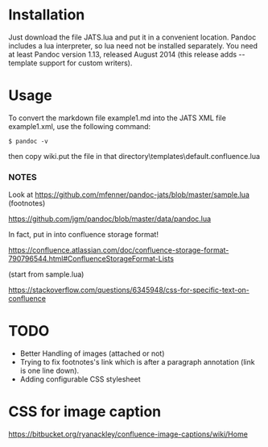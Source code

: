 # Installation

Just download the file JATS.lua and put it in a convenient location. Pandoc includes a lua interpreter, so lua need not be installed separately. You need at least Pandoc version 1.13, released August 2014 (this release adds --template support for custom writers).

# Usage

To convert the markdown file example1.md into the JATS XML file example1.xml, use the following command:

`$ pandoc -v`

then copy wiki.put the file in that directory\templates\default.confluence.lua


### NOTES

Look at https://github.com/mfenner/pandoc-jats/blob/master/sample.lua (footnotes)


https://github.com/jgm/pandoc/blob/master/data/pandoc.lua


In fact, put in into confluence storage format!

https://confluence.atlassian.com/doc/confluence-storage-format-790796544.html#ConfluenceStorageFormat-Lists

(start from sample.lua)

https://stackoverflow.com/questions/6345948/css-for-specific-text-on-confluence


# TODO

* Better Handling of images (attached or not)
* Trying to fix footnotes's link which is after a paragraph annotation (link is one line down).
* Adding configurable CSS stylesheet

# CSS for image caption

https://bitbucket.org/ryanackley/confluence-image-captions/wiki/Home
